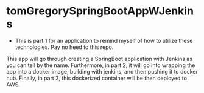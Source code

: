 # tomGregorySpringBootAppWJenkins 
- This is part 1 for an application to remind myself of how to utilize these technologies. Pay no heed to this repo.

This app will go through creating a SpringBoot application with Jenkins as you can tell by the name.
Furthermore, in part 2, it will go into wrapping the app into a docker image, building with jenkins, and then pushing it to 
docker hub. Finally, in part 3, this dockerized container will be then deployed to AWS.